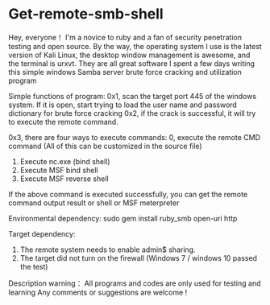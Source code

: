 # Get-remote-smb-shell

Hey, everyone！ 
  I'm a novice to ruby and a fan of security penetration testing and open source. By the way, the operating system I use is the latest version of Kali Linux, the desktop window management is awesome, and the terminal is urxvt. They are all great software
  I spent a few days writing this simple windows Samba server brute force cracking and utilization program

Simple functions of program:
0x1, scan the target port 445 of the windows system. If it is open, start trying to load the user name and password dictionary for brute force cracking
0x2, if the crack is successful, it will try to execute the remote command.

0x3, there are four ways to execute commands:
0, execute the remote CMD command (All of this can be customized in the source file)
1. Execute nc.exe (bind shell)
2. Execute MSF bind shell
3. Execute MSF reverse shell

If the above command is executed successfully, you can get the remote command output result or shell or MSF meterpreter

Environmental dependency:
sudo gem install ruby_smb open-uri http

Target dependency:
1. The remote system needs to enable admin$ sharing.
2. The target did not turn on the firewall (Windows 7 / windows 10 passed the test)


Description warning：
All programs and codes are only used for testing and learning
Any comments or suggestions are welcome !
